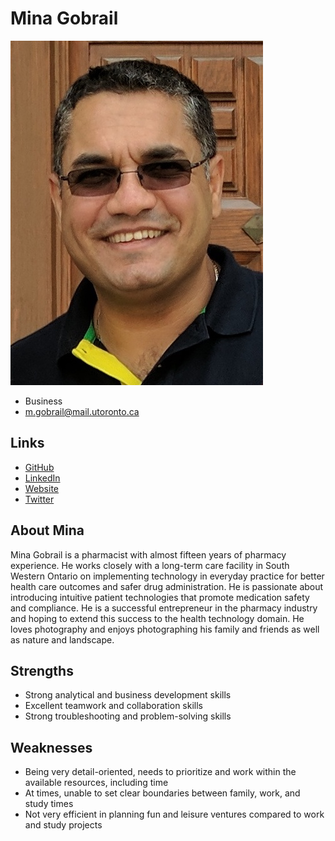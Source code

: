 # Mina Gobrail

![Mina Gobrail Profile](./Mina_profile.jpg)

- Business
- m.gobrail@mail.utoronto.ca

## Links

- [GitHub](https://github.com/vinaykomaravolu)
- [LinkedIn](https://www.linkedin.com/in/mina-gobrail-b5a25a3b/)
- [Website](http://www.ehealthaccess.com)
- [Twitter](https://twitter.com/GobrailMina)

## About Mina

Mina Gobrail is a pharmacist with almost fifteen years of pharmacy experience. He works closely with a long-term care facility in South Western Ontario on implementing technology in everyday practice for better health care outcomes and safer drug administration. He is passionate about introducing intuitive patient technologies that promote medication safety and compliance. He is a successful entrepreneur in the pharmacy industry and hoping to extend this success to the health technology domain. He loves photography and enjoys photographing his family and friends as well as nature and landscape.

## Strengths

- Strong analytical and business development skills
- Excellent teamwork and collaboration skills
- Strong troubleshooting and problem-solving skills

## Weaknesses

- Being very detail-oriented, needs to prioritize and work within the available resources, including time
- At times, unable to set clear boundaries between family, work, and study times
- Not very efficient in planning fun and leisure ventures compared to work and study projects

